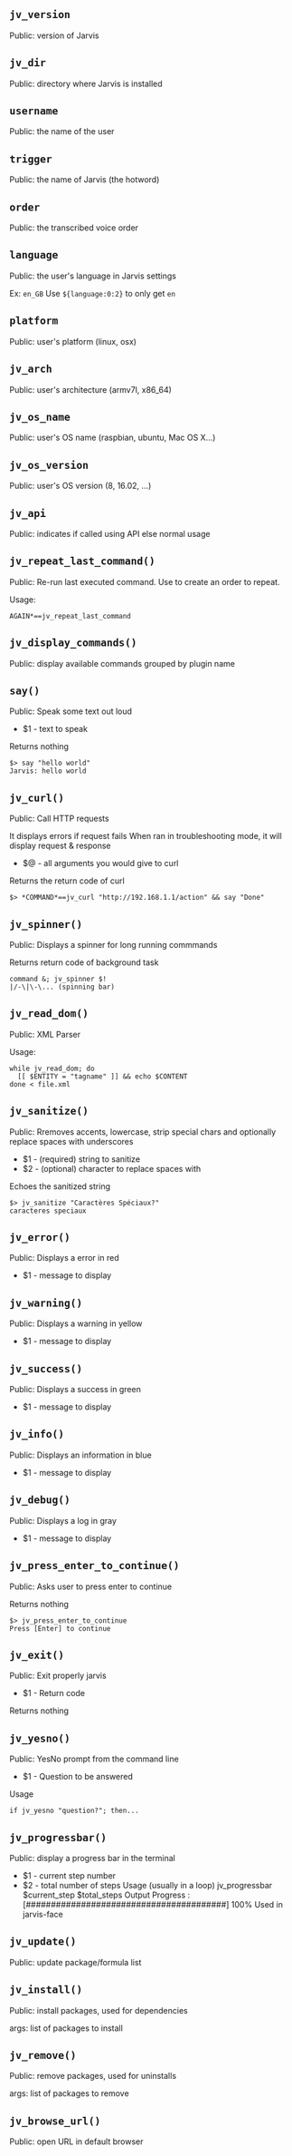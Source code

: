 `jv_version`
------------

Public: version of Jarvis


`jv_dir`
--------

Public: directory where Jarvis is installed


`username`
----------

Public: the name of the user


`trigger`
---------

Public: the name of Jarvis (the hotword)


`order`
-------

Public: the transcribed voice order


`language`
----------

Public: the user's language in Jarvis settings

Ex: `en_GB` Use `${language:0:2}` to only get `en`


`platform`
----------

Public: user's platform (linux, osx)


`jv_arch`
---------

Public: user's architecture (armv7l, x86_64)


`jv_os_name`
------------

Public: user's OS name (raspbian, ubuntu, Mac OS X...)


`jv_os_version`
---------------

Public: user's OS version (8, 16.02, ...)


`jv_api`
--------

Public: indicates if called using API else normal usage


`jv_repeat_last_command()`
--------------------------

Public: Re-run last executed command. Use to create an order to repeat.

Usage:

    AGAIN*==jv_repeat_last_command


`jv_display_commands()`
-----------------------

Public: display available commands grouped by plugin name


`say()`
-------

Public: Speak some text out loud
* $1 - text to speak

Returns nothing

    $> say "hello world"
    Jarvis: hello world


`jv_curl()`
-----------

Public: Call HTTP requests

It displays errors if request fails When ran in troubleshooting mode, it will display request & response
* $@ - all arguments you would give to curl

Returns the return code of curl

    $> *COMMAND*==jv_curl "http://192.168.1.1/action" && say "Done"


`jv_spinner()`
--------------

Public: Displays a spinner for long running commmands

Returns return code of background task

    command &; jv_spinner $!
    |/-\|\-\... (spinning bar)


`jv_read_dom()`
---------------

Public: XML Parser

Usage:

    while jv_read_dom; do
      [[ $ENTITY = "tagname" ]] && echo $CONTENT
    done < file.xml


`jv_sanitize()`
---------------

Public: Rremoves accents, lowercase, strip special chars and optionally replace spaces with underscores
* $1 - (required) string to sanitize
* $2 - (optional) character to replace spaces with

Echoes the sanitized string

    $> jv_sanitize "Caractères Spéciaux?"
    caracteres speciaux


`jv_error()`
------------

Public: Displays a error in red
* $1 - message to display


`jv_warning()`
--------------

Public: Displays a warning in yellow
* $1 - message to display


`jv_success()`
--------------

Public: Displays a success in green
* $1 - message to display


`jv_info()`
-----------

Public: Displays an information in blue
* $1 - message to display


`jv_debug()`
------------

Public: Displays a log in gray
* $1 - message to display


`jv_press_enter_to_continue()`
------------------------------

Public: Asks user to press enter to continue

Returns nothing

    $> jv_press_enter_to_continue
    Press [Enter] to continue


`jv_exit()`
-----------

Public: Exit properly jarvis
* $1 - Return code

Returns nothing


`jv_yesno()`
------------

Public: YesNo prompt from the command line

* $1 - Question to be answered

Usage

    if jv_yesno "question?"; then...


`jv_progressbar()`
------------------

Public: display a progress bar in the terminal
* $1 - current step number
* $2 - total number of steps Usage    (usually in a loop)
    jv_progressbar $current_step $total_steps
 Output    Progress : [########################################] 100%
 Used in    jarvis-face


`jv_update()`
-------------

Public: update package/formula list


`jv_install()`
--------------

Public: install packages, used for dependencies

args: list of packages to install


`jv_remove()`
-------------

Public: remove packages, used for uninstalls

args: list of packages to remove


`jv_browse_url()`
-----------------

Public: open URL in default browser


